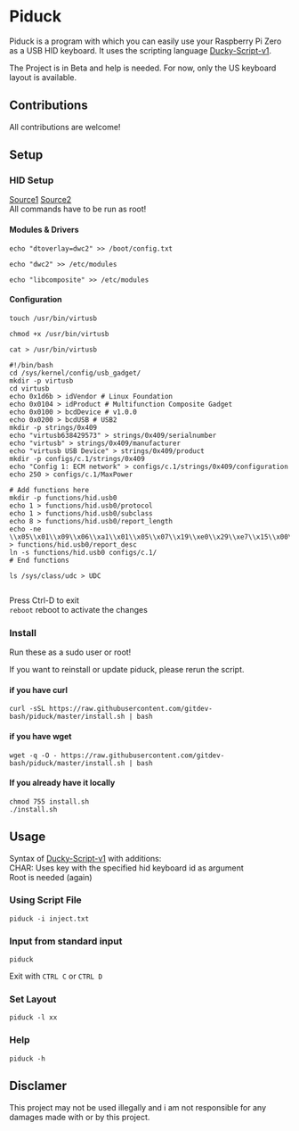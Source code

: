 # Piduck
Piduck is a program with which you can easily use your Raspberry Pi Zero as a USB HID keyboard. It uses the scripting language [Ducky-Script-v1].

The Project is in Beta and help is needed.
For now, only the US keyboard layout is available.

## Contributions
All contributions are welcome!
## Setup
### HID Setup
[Source1][Hid-setup-source1]
[Source2][Hid-setup-source2]  
All commands have to be run as root!
#### Modules & Drivers
`echo "dtoverlay=dwc2" >> /boot/config.txt`

`echo "dwc2" >> /etc/modules`

`echo "libcomposite" >> /etc/modules`
#### Configuration
`touch /usr/bin/virtusb`

`chmod +x /usr/bin/virtusb`

`cat > /usr/bin/virtusb`
```
#!/bin/bash
cd /sys/kernel/config/usb_gadget/
mkdir -p virtusb
cd virtusb
echo 0x1d6b > idVendor # Linux Foundation
echo 0x0104 > idProduct # Multifunction Composite Gadget
echo 0x0100 > bcdDevice # v1.0.0
echo 0x0200 > bcdUSB # USB2
mkdir -p strings/0x409
echo "virtusb638429573" > strings/0x409/serialnumber
echo "virtusb" > strings/0x409/manufacturer
echo "virtusb USB Device" > strings/0x409/product
mkdir -p configs/c.1/strings/0x409
echo "Config 1: ECM network" > configs/c.1/strings/0x409/configuration
echo 250 > configs/c.1/MaxPower

# Add functions here
mkdir -p functions/hid.usb0
echo 1 > functions/hid.usb0/protocol
echo 1 > functions/hid.usb0/subclass
echo 8 > functions/hid.usb0/report_length
echo -ne \\x05\\x01\\x09\\x06\\xa1\\x01\\x05\\x07\\x19\\xe0\\x29\\xe7\\x15\\x00\\x25\\x01\\x75\\x01\\x95\\x08\\x81\\x02\\x95\\x01\\x75\\x08\\x81\\x03\\x95\\x05\\x75\\x01\\x05\\x08\\x19\\x01\\x29\\x05\\x91\\x02\\x95\\x01\\x75\\x03\\x91\\x03\\x95\\x06\\x75\\x08\\x15\\x00\\x25\\x65\\x05\\x07\\x19\\x00\\x29\\x65\\x81\\x00\\xc0 > functions/hid.usb0/report_desc
ln -s functions/hid.usb0 configs/c.1/
# End functions

ls /sys/class/udc > UDC


```  
Press Ctrl-D to exit  
`reboot` reboot to activate the changes
### Install
Run these as a sudo user or root!

If you want to reinstall or update piduck, please rerun the script.

#### if you have curl

`curl -sSL https://raw.githubusercontent.com/gitdev-bash/piduck/master/install.sh | bash`

#### if you have wget  

`wget -q -O - https://raw.githubusercontent.com/gitdev-bash/piduck/master/install.sh | bash`

#### If you already have it locally

`chmod 755 install.sh`  
`./install.sh`

## Usage
Syntax of [Ducky-Script-v1][Ducky-Script-v1-Syntax] with additions:  
CHAR: Uses key with the specified hid keyboard id as argument  
Root is needed (again)
### Using Script File
`piduck -i inject.txt`
### Input from standard input
`piduck`

Exit with `CTRL C` or `CTRL D`
### Set Layout
`piduck -l xx`
### Help
`piduck -h`
## Disclamer
This project may not be used illegally and i am not responsible for any damages made with or by this project.

[Ducky-Script-v1-Syntax]: https://github.com/hak5darren/USB-Rubber-Ducky/wiki/Duckyscript
[Ducky-Script-v1]: https://github.com/hak5darren/USB-Rubber-Ducky/wiki
[Hid-setup-source1]: https://randomnerdtutorials.com/raspberry-pi-zero-usb-keyboard-hid/
[Hid-setup-source2]: https://www.isticktoit.net/?p=1383
